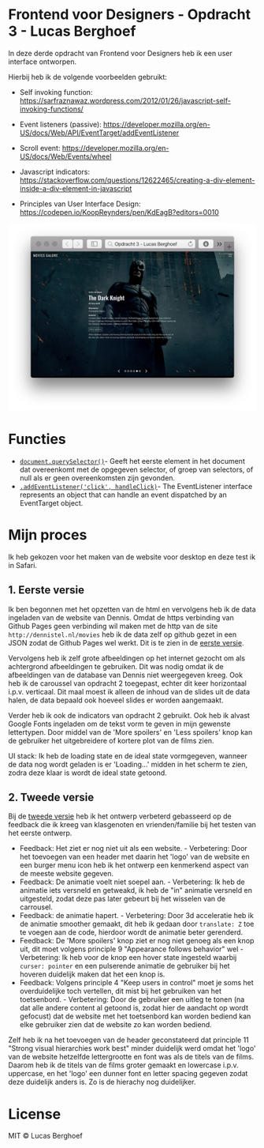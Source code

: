# Frontend voor Designers - Opdracht 3 - Lucas Berghoef

In deze derde opdracht van Frontend voor Designers heb ik een user interface ontworpen.

Hierbij heb ik de volgende voorbeelden gebruikt:
* Self invoking function:  https://sarfraznawaz.wordpress.com/2012/01/26/javascript-self-invoking-functions/
* Event listeners (passive): https://developer.mozilla.org/en-US/docs/Web/API/EventTarget/addEventListener
* Scroll event: https://developer.mozilla.org/en-US/docs/Web/Events/wheel
* Javascript indicators:  https://stackoverflow.com/questions/12622465/creating-a-div-element-inside-a-div-element-in-javascript

* Principles van User Interface Design: https://codepen.io/KoopReynders/pen/KdEagB?editors=0010

![Voorvertoning van de film site](preview.png)

# Functies

* [`document.querySelector()`](https://developer.mozilla.org/nl/docs/Web/API/Document/querySelector)- Geeft het eerste element in het document dat overeenkomt met de opgegeven selector, of groep van selectors, of null als er geen overeenkomsten zijn gevonden.
* [`.addEventListener('click', handleClick)`](https://developer.mozilla.org/en-US/docs/Web/API/EventListener)- The EventListener interface represents an object that can handle an event dispatched by an EventTarget object.


# Mijn proces

Ik heb gekozen voor het maken van de website voor desktop en deze test ik in Safari.

## 1. Eerste versie
Ik ben begonnen met het opzetten van de html en vervolgens heb ik de data ingeladen van de website van Dennis. Omdat de https verbinding van Github Pages geen verbinding wil maken met de http van de site `http://dennistel.nl/movies` heb ik de data zelf op github gezet in een JSON zodat de Github Pages wel werkt. Dit is te zien in de [eerste versie](https://lucasberghoef.github.io/Frontend-voor-Designers/Opdracht%203/V1/).

Vervolgens heb ik zelf grote afbeeldingen op het internet gezocht om als achtergrond afbeeldingen te gebruiken. Dit was nodig omdat ik de afbeeldingen van de database van Dennis niet weergegeven kreeg. Ook heb ik de caroussel van opdracht 2 toegepast, echter dit keer horizontaal i.p.v. verticaal. Dit maal moest ik alleen de inhoud van de slides uit de data halen, de data bepaald ook hoeveel slides er worden aangemaakt.

Verder heb ik ook de indicators van opdracht 2 gebruikt. Ook heb ik alvast Google Fonts ingeladen om de tekst vorm te geven in mijn gewenste lettertypen. Door middel van de 'More spoilers' en 'Less spoilers' knop kan de gebruiker het uitgebreidere of kortere plot van de films zien.

UI stack: Ik heb de loading state en de ideal state vormgegeven, wanneer de data nog wordt geladen is er 'Loading...' midden in het scherm te zien, zodra deze klaar is wordt de ideal state getoond.


## 2. Tweede versie
Bij de [tweede versie](https://lucasberghoef.github.io/Frontend-voor-Designers/Opdracht%203/V2/) heb ik het ontwerp verbeterd gebasseerd op de feedback die ik kreeg van klasgenoten en vrienden/familie bij het testen van het eerste ontwerp.

* Feedback: Het ziet er nog niet uit als een website. - Verbetering: Door het toevoegen van een header met daarin het 'logo' van de website en een burger menu icon heb ik het ontwerp een kenmerkend aspect van de meeste website gegeven.
* Feedback: De animatie voelt niet soepel aan. - Verbetering: Ik heb de animatie iets versneld en getweakd, ik heb de "in" animatie versneld en uitgesteld, zodat deze pas later gebeurt bij het wisselen van de carrousel.
* Feedback: de animatie hapert. - Verbetering: Door 3d acceleratie heb ik de animatie smoother gemaakt, dit heb ik gedaan door `translate: Z` toe te voegen aan de code, hierdoor wordt de animatie beter gerenderd. 
* Feedback: De 'More spoilers' knop ziet er nog niet genoeg als een knop uit, dit moet volgens principle 9 "Appearance follows behavior" wel - Verbetering: Ik heb voor de knop een hover state ingesteld waarbij `curser: pointer` en een pulserende animatie de gebruiker bij het hoveren duidelijk maken dat het een knop is.
* Feedback: Volgens principle 4 "Keep users in control" moet je soms het overduidelijke toch vertellen, dit mist bij het gebruiken van het toetsenbord. - Verbetering: Door de gebruiker een uitleg te tonen (na dat alle andere content al getoond is, zodat hier de aandacht op wordt gefocust) dat de website met het toetsenbord kan worden bediend kan elke gebruiker zien dat de website zo kan worden bediend.

Zelf heb ik na het toevoegen van de header geconstateerd dat principle 11 "Strong visual hierarchies work best" minder duidelijk werd omdat het 'logo' van de website hetzelfde lettergrootte en font was als de titels van de films. Daarom heb ik de titels van de films groter gemaakt en lowercase i.p.v. uppercase, en het 'logo' een dunner font en letter spacing gegeven zodat deze duidelijk anders is. Zo is de hierachy nog duidelijker.


# License

MIT © Lucas Berghoef
